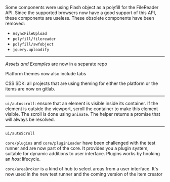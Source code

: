 <!---
channel: frontendchanges
release: 'Sprint 25'
permissions:
    - public
contributors:
    - 'Bertrand Chevrier'
    - 'Dieter Raber'
    - 'Jean-Sébastien Conan'
--->

Some components were using Flash object as a polyfill for the FileReader API. Since the supported browsers now have a good support of this API, these components are useless.
These obsolete components have been removed:
- `AsyncFileUpload`
- `polyfill/filereader`
- `polyfill/swfobject`
- `jquery.uploadify`

---

_Assets and Examples_ are now in a separate repo

Platform themes now also include tabs

CSS SDK: all projects that are using theming for either the platform or the items are now on gitlab.

---

`ui/autoscroll`: ensure that an element is visible inside its container. If the element is outside the viewport, scroll the container to make this element visible. The scroll is done using `animate`. The helper returns a promise that will always be resolved.

---

`ui/autoScroll`

`core/plugins` and `core/pluginLoader` have been challenged with the test runner and are now part of the core. It provides you a plugin system, suitable for dynamic additions to user interface. Plugins works by hooking an _host_ lifecycle.

`core/areaBroker` is a kind of hub to select areas from a user interface. It's now used in the new test runner and the coming version of the item creator
